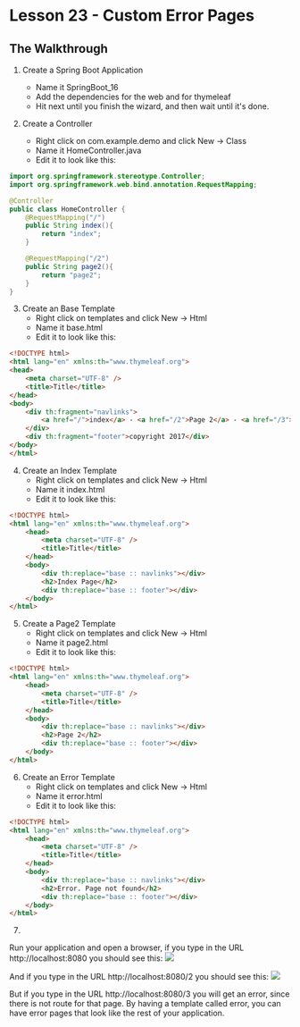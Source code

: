 # Lesson 23 - Custom Error Pages 
## The Walkthrough 

1. Create a Spring Boot Application 
	* Name it SpringBoot_16 
	* Add the dependencies for the web and for thymeleaf 
	* Hit next until you finish the wizard, and then wait until it's done.    

2. Create a Controller 
	* Right click on com.example.demo and click New -> Class 
	* Name it HomeController.java 
	* Edit it to look like this: 
```java
import org.springframework.stereotype.Controller;
import org.springframework.web.bind.annotation.RequestMapping;

@Controller
public class HomeController {
    @RequestMapping("/")
    public String index(){
        return "index";
    }

    @RequestMapping("/2")
    public String page2(){
        return "page2";
    }
}
```

3. Create an Base Template 
  	* Right click on templates and click New -> Html 
	* Name it base.html 
	* Edit it to look like this: 
```html
<!DOCTYPE html>
<html lang="en" xmlns:th="www.thymeleaf.org">
<head>
    <meta charset="UTF-8" />
    <title>Title</title>
</head>
<body>
    <div th:fragment="navlinks">
        <a href="/">index</a> - <a href="/2">Page 2</a> - <a href="/3">Page 3</a>
    </div>
    <div th:fragment="footer">copyright 2017</div>
</body>
</html>
```

4. Create an Index Template 
  	* Right click on templates and click New -> Html 
	* Name it index.html 
	* Edit it to look like this: 
```html
<!DOCTYPE html>
<html lang="en" xmlns:th="www.thymeleaf.org">
    <head>
        <meta charset="UTF-8" />
        <title>Title</title>
    </head>
    <body>
        <div th:replace="base :: navlinks"></div>
        <h2>Index Page</h2>
        <div th:replace="base :: footer"></div>
    </body>
</html>
```

5. Create a Page2 Template 
  	* Right click on templates and click New -> Html 
	* Name it page2.html 
	* Edit it to look like this: 
```html
<!DOCTYPE html>
<html lang="en" xmlns:th="www.thymeleaf.org">
    <head>
        <meta charset="UTF-8" />
        <title>Title</title>
    </head>
    <body>
        <div th:replace="base :: navlinks"></div>
        <h2>Page 2</h2>
        <div th:replace="base :: footer"></div>
    </body>
</html>
```

6. Create an Error Template 
  	* Right click on templates and click New -> Html 
	* Name it error.html 
	* Edit it to look like this: 
```html
<!DOCTYPE html>
<html lang="en" xmlns:th="www.thymeleaf.org">
    <head>
        <meta charset="UTF-8" />
        <title>Title</title>
    </head>
    <body>
        <div th:replace="base :: navlinks"></div>
        <h2>Error. Page not found</h2>
        <div th:replace="base :: footer"></div>
    </body>
</html>
```

7. 

Run your application and open a browser, if you type in the URL http://localhost:8080 you should see this: 
![](https://github.com/ajhenley/unofficialguides/blob/master/IntroToSpringBoot/img/Lesson16a.png )

And if you type in the URL http://localhost:8080/2 you should see this: 
![](https://github.com/ajhenley/unofficialguides/blob/master/IntroToSpringBoot/img/Lesson16b.png )

But if you type in the URL http://localhost:8080/3 you will get an error, since there is not route for that 
page. By having a template called error, you can have error pages that look like the rest of your application.

